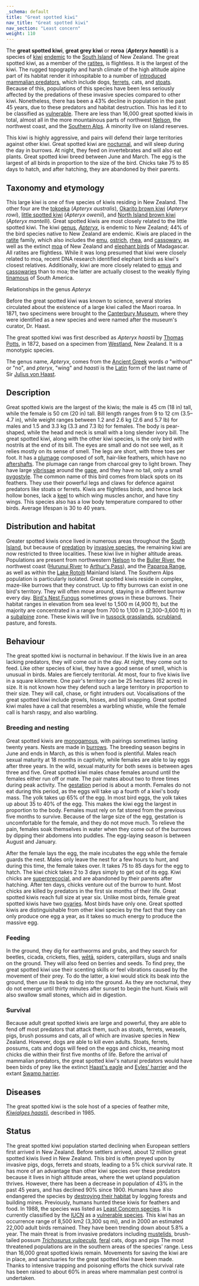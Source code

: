 ```yaml
---
_schema: default
title: "Great spotted kiwi"
nav_title: "Great spotted kiwi"
nav_section: "Least concern"
weight: 110
---
```

                                   



 

The **great spotted kiwi**, **great grey kiwi** or **roroa** (_**Apteryx haastii**_) is a species of [kiwi](https://en.wikipedia.org/wiki/Kiwi_(bird)) [endemic](https://en.wikipedia.org/wiki/Endemism) to the [South Island](https://en.wikipedia.org/wiki/South_Island) of New Zealand. The great spotted kiwi, as a member of the [ratites](https://en.wikipedia.org/wiki/Ratite), is flightless. It is the largest of the kiwi. The rugged topography and harsh climate of the high altitude alpine part of its habitat render it inhospitable to a number of [introduced mammalian predators](https://en.wikipedia.org/wiki/Invasive_species_in_New_Zealand#Mammals), which include dogs, [ferrets](https://en.wikipedia.org/wiki/Ferret), cats, and [stoats](https://en.wikipedia.org/wiki/Stoats). Because of this, populations of this species have been less seriously affected by the predations of these invasive species compared to other kiwi. Nonetheless, there has been a 43% decline in population in the past 45 years, due to these predators and habitat destruction. This has led it to be classified as [vulnerable](https://en.wikipedia.org/wiki/Vulnerable_species). There are less than 16,000 great spotted kiwis in total, almost all in the more mountainous parts of northwest [Nelson](https://en.wikipedia.org/wiki/Nelson,_New_Zealand), the northwest coast, and the [Southern Alps](https://en.wikipedia.org/wiki/Southern_Alps_(New_Zealand)). A minority live on island reserves.

This kiwi is highly aggressive, and pairs will defend their large territories against other kiwi. Great spotted kiwi are [nocturnal](https://en.wikipedia.org/wiki/Nocturnality), and will sleep during the day in burrows. At night, they feed on invertebrates and will also eat plants. Great spotted kiwi breed between June and March. The egg is the largest of all birds in proportion to the size of the bird. Chicks take 75 to 85 days to hatch, and after hatching, they are abandoned by their parents.

Taxonomy and etymology
--------------------------

This large kiwi is one of five species of kiwis residing in New Zealand. The other four are the [tokoeka](https://en.wikipedia.org/wiki/Tokoeka) (_Apteryx australis_), [Okarito brown kiwi](https://en.wikipedia.org/wiki/Okarito_brown_kiwi) (_Apteryx rowi_), [little spotted kiwi](https://en.wikipedia.org/wiki/Little_spotted_kiwi) (_Apteryx owenii_), and [North Island brown kiwi](https://en.wikipedia.org/wiki/North_Island_brown_kiwi) (_Apteryx mantelli_). Great spotted kiwis are most closely related to the little spotted kiwi. The kiwi [genus](https://en.wikipedia.org/wiki/Genus), _[Apteryx](https://en.wikipedia.org/wiki/Apteryx)_, is endemic to New Zealand; 44% of the bird species native to New Zealand are endemic. Kiwis are placed in the [ratite](https://en.wikipedia.org/wiki/Ratite) family, which also includes the [emu](https://en.wikipedia.org/wiki/Emu), [ostrich](https://en.wikipedia.org/wiki/Ostrich), [rhea](https://en.wikipedia.org/wiki/Rhea_(bird)), and [cassowary](https://en.wikipedia.org/wiki/Cassowary), as well as the extinct [moa](https://en.wikipedia.org/wiki/Moa) of New Zealand and [elephant birds](https://en.wikipedia.org/wiki/Elephant_bird) of Madagascar. All ratites are flightless. While it was long presumed that kiwi were closely related to moa, recent DNA research identified elephant birds as kiwi's closest relatives. Additionally, kiwi are more closely related to [emus](https://en.wikipedia.org/wiki/Emu) and [cassowaries](https://en.wikipedia.org/wiki/Cassowaries) than to moa; the latter are actually closest to the weakly flying [tinamous](https://en.wikipedia.org/wiki/Tinamou) of South America.

Relationships in the genus _Apteryx_

Before the great spotted kiwi was known to science, several stories circulated about the existence of a large kiwi called the Maori roaroa. In 1871, two specimens were brought to the [Canterbury Museum](https://en.wikipedia.org/wiki/Canterbury_Museum,_Christchurch), where they were identified as a new species and were named after the museum's curator, Dr. Haast.

The great spotted kiwi was first described as _Apteryx haastii_ by [Thomas Potts](https://en.wikipedia.org/wiki/Thomas_Potts), in 1872, based on a specimen from [Westland](https://en.wikipedia.org/wiki/Westland_District), New Zealand. It is a monotypic species.

The genus name, _Apteryx_, comes from the [Ancient Greek](https://en.wikipedia.org/wiki/Ancient_Greek) words _a_ "without" or "no", and _pteryx_, "wing" and _haasti_ is the [Latin](https://en.wikipedia.org/wiki/Latin) form of the last name of Sir [Julius von Haast](https://en.wikipedia.org/wiki/Julius_von_Haast).

Description
---------------

Great spotted kiwis are the largest of the kiwis; the male is 45 cm (18 in) tall, while the female is 50 cm (20 in) tall. Bill length ranges from 9 to 12 cm (3.5–4.7 in), while weight ranges between 1.2 and 2.6 kg (2.6 and 5.7 lb) for males and 1.5 and 3.3 kg (3.3 and 7.3 lb) for females. The body is pear-shaped, while the head and neck is small with a long slender ivory bill. The great spotted kiwi, along with the other kiwi species, is the only bird with nostrils at the end of its bill. The eyes are small and do not see well, as it relies mostly on its sense of smell. The legs are short, with three toes per foot. It has a [plumage](https://en.wikipedia.org/wiki/Plumage) composed of soft, hair-like feathers, which have no [aftershafts](https://en.wiktionary.org/wiki/aftershaft). The plumage can range from charcoal grey to light brown. They have large [vibrissae](https://en.wikipedia.org/wiki/Vibrissae) around the [gape](https://en.wikipedia.org/wiki/Gape), and they have no tail, only a small [pygostyle](https://en.wikipedia.org/wiki/Pygostyle). The common name of this bird comes from black spots on its feathers. They use their powerful legs and claws for defence against predators like stoats or ferrets. Kiwis are flightless birds, and hence lack hollow bones, lack a [keel](https://en.wikipedia.org/wiki/Keel_(bird)) to which wing muscles anchor, and have tiny wings. This species also has a low body temperature compared to other birds. Average lifespan is 30 to 40 years.

Distribution and habitat
----------------------------

Greater spotted kiwis once lived in numerous areas throughout the [South Island](https://en.wikipedia.org/wiki/South_Island), but because of [predation](https://en.wikipedia.org/wiki/Predation) by [invasive species](https://en.wikipedia.org/wiki/Invasive_species), the remaining kiwi are now restricted to three localities. These kiwi live in higher altitude areas. Populations are present from northwestern [Nelson](https://en.wikipedia.org/wiki/Nelson,_New_Zealand) to the [Buller River](https://en.wikipedia.org/wiki/Buller_River), the northwest coast ([Hurunui River](https://en.wikipedia.org/wiki/Hurunui_River) to [Arthur's Pass](https://en.wikipedia.org/wiki/Arthur%27s_Pass)), and the [Paparoa Range](https://en.wikipedia.org/wiki/Paparoa_Range), as well as within the [Lake Rotoiti](https://en.wikipedia.org/wiki/Lake_Rotoiti,_Tasman) Mainland Island. The Southern Alps population is particularly isolated. Great spotted kiwis reside in complex, maze-like burrows that they construct. Up to fifty burrows can exist in one bird's territory. They will often move around, staying in a different burrow every day. [Bird's Nest Fungus](https://en.wikipedia.org/wiki/Bird%27s_Nest_Fungus) sometimes grows in these burrows. Their habitat ranges in elevation from sea level to 1,500 m (4,900 ft), but the majority are concentrated in a range from 700 to 1,100 m (2,300–3,600 ft) in a [subalpine](https://en.wikipedia.org/wiki/Subalpine) zone. These kiwis will live in [tussock grasslands](https://en.wikipedia.org/wiki/Tussock_grassland), [scrubland](https://en.wikipedia.org/wiki/Scrubland), pasture, and forests.

Behaviour
-------------

The great spotted kiwi is nocturnal in behaviour. If the kiwis live in an area lacking predators, they will come out in the day. At night, they come out to feed. Like other species of kiwi, they have a good sense of smell, which is unusual in birds. Males are fiercely territorial. At most, four to five kiwis live in a square kilometre. One pair's territory can be 25 hectares (62 acres) in size. It is not known how they defend such a large territory in proportion to their size. They will call, chase, or fight intruders out. Vocalisations of the great spotted kiwi include growls, hisses, and bill snapping. Great spotted kiwi males have a call that resembles a warbling whistle, while the female call is harsh raspy, and also warbling.

### Breeding and nesting

Great spotted kiwis are [monogamous](https://en.wikipedia.org/wiki/Monogamous), with pairings sometimes lasting twenty years. Nests are made in [burrows](https://en.wikipedia.org/wiki/Burrow). The breeding season begins in June and ends in March, as this is when food is plentiful. Males reach sexual maturity at 18 months in captivity, while females are able to lay eggs after three years. In the wild, sexual maturity for both sexes is between ages three and five. Great spotted kiwi males chase females around until the females either run off or mate. The pair mates about two to three times during peak activity. The [gestation](https://en.wikipedia.org/wiki/Gestation) period is about a month. Females do not eat during this period, as the eggs will take up a fourth of a kiwi's body mass. The yolk takes up 65% of the egg. In most bird eggs, the yolk takes up about 35 to 40% of the egg. This makes the kiwi egg the largest in proportion to the body. Females must rely on fat stored from the previous five months to survive. Because of the large size of the egg, gestation is uncomfortable for the female, and they do not move much. To relieve the pain, females soak themselves in water when they come out of the burrows by dipping their abdomens into puddles. The egg-laying season is between August and January.

After the female lays the egg, the male incubates the egg while the female guards the nest. Males only leave the nest for a few hours to hunt, and during this time, the female takes over. It takes 75 to 85 days for the egg to hatch. The kiwi chick takes 2 to 3 days simply to get out of its egg. Kiwi chicks are [superprecocial](https://en.wikipedia.org/wiki/Superprecocial), and are abandoned by their parents after hatching. After ten days, chicks venture out of the burrow to hunt. Most chicks are killed by predators in the first six months of their life. Great spotted kiwis reach full size at year six. Unlike most birds, female great spotted kiwis have two [ovaries](https://en.wikipedia.org/wiki/Ovaries). Most birds have only one. Great spotted kiwis are distinguishable from other kiwi species by the fact that they can only produce one egg a year, as it takes so much energy to produce the massive egg.

### Feeding

In the ground, they dig for earthworms and grubs, and they search for beetles, cicada, crickets, flies, [wētā](https://en.wikipedia.org/wiki/W%C4%93t%C4%81), spiders, caterpillars, slugs and snails on the ground. They will also feed on berries and seeds. To find prey, the great spotted kiwi use their scenting skills or feel vibrations caused by the movement of their prey. To do the latter, a kiwi would stick its beak into the ground, then use its beak to dig into the ground. As they are nocturnal, they do not emerge until thirty minutes after sunset to begin the hunt. Kiwis will also swallow small stones, which aid in digestion.

### Survival

Because adult great spotted kiwis are large and powerful, they are able to fend off most predators that attack them, such as stoats, ferrets, weasels, pigs, brush possums and cats, all of which are invasive species in New Zealand. However, dogs are able to kill even adults. Stoats, ferrets, possums, cats and dogs will feed on the eggs and chicks, meaning most chicks die within their first five months of life. Before the arrival of mammalian predators, the great spotted kiwi's natural predators would have been birds of prey like the extinct [Haast's eagle](https://en.wikipedia.org/wiki/Haast%27s_eagle) and [Eyles' harrier](https://en.wikipedia.org/wiki/Eyles%27_harrier) and the extant [Swamp harrier](https://en.wikipedia.org/wiki/Swamp_harrier).

Diseases
------------

The great spotted kiwi is the sole host of a species of feather mite, _[Kiwialges haastii](https://en.wikipedia.org/wiki/Kiwialges_haastii)_, described in 1985.

Status
----------

The great spotted kiwi population started declining when European settlers first arrived in New Zealand. Before settlers arrived, about 12 million great spotted kiwis lived in New Zealand. This bird is often preyed upon by invasive pigs, dogs, ferrets and stoats, leading to a 5% chick survival rate. It has more of an advantage than other kiwi species over these predators because it lives in high altitude areas, where the wet upland population thrives. However, there has been a decrease in population of 43% in the past 45 years, and has declined 90% since 1900. Humans have also endangered the species by [destroying their habitat](https://en.wikipedia.org/wiki/Habitat_destruction) by logging forests and building mines. Previously, humans hunted these kiwis for feathers and food. In 1988, the species was listed as [Least Concern species](https://en.wikipedia.org/wiki/Least_Concern). It is currently classified by the [IUCN](https://en.wikipedia.org/wiki/IUCN_Red_List) as a [vulnerable species](https://en.wikipedia.org/wiki/Vulnerable_species). This kiwi has an occurrence range of 8,500 km2 (3,300 sq mi), and in 2000 an estimated 22,000 adult birds remained. They have been trending down about 5.8% a year. The main threat is from invasive predators including [mustelids](https://en.wikipedia.org/wiki/Mustelids), brush-tailed possum _[Trichosurus vulpecula](https://en.wikipedia.org/wiki/Trichosurus_vulpecula)_, [feral](https://en.wikipedia.org/wiki/Feral) cats, dogs and pigs The most threatened populations are in the southern areas of the species' range. Less than 16,000 great spotted kiwis remain. Movements for saving the kiwi are in place, and sanctuaries for the great spotted kiwi have been made. Thanks to intensive trapping and poisoning efforts the chick survival rate has been raised to about 60% in areas where mammalian pest control is undertaken.

